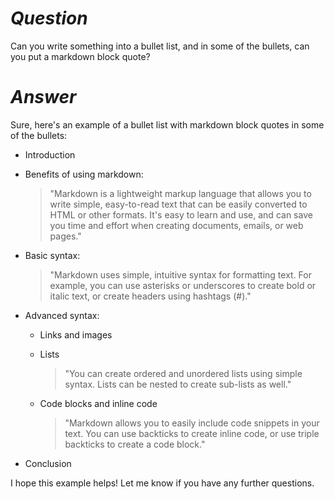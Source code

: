 # _Question_

Can you write something into a bullet list, and in some of the bullets, can you put a markdown block quote?

# _Answer_

Sure, here's an example of a bullet list with markdown block quotes in some of the bullets:

- Introduction

- Benefits of using markdown:

   > "Markdown is a lightweight markup language that allows you to write simple, easy-to-read text that can be easily converted to HTML or other formats. It's easy to learn and use, and can save you time and effort when creating documents, emails, or web pages."
   >

- Basic syntax:

   > "Markdown uses simple, intuitive syntax for formatting text. For example, you can use asterisks or underscores to create bold or italic text, or create headers using hashtags (#)."
   >

- Advanced syntax:

   - Links and images
   - Lists
      > "You can create ordered and unordered lists using simple syntax. Lists can be nested to create sub-lists as well."
      >

   - Code blocks and inline code
      > "Markdown allows you to easily include code snippets in your text. You can use backticks to create inline code, or use triple backticks to create a code block."
      >

- Conclusion

I hope this example helps! Let me know if you have any further questions.

